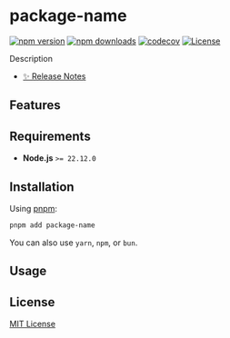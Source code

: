 # package-name

[![npm version][npm-version-src]][npm-version-href]
[![npm downloads][npm-downloads-src]][npm-downloads-href]
[![codecov][codecov-src]][codecov-href]
[![License][license-src]][license-href]

Description

- [✨ Release Notes](./CHANGELOG.md)

## Features

## Requirements

- **Node.js** `>= 22.12.0`

## Installation

Using [pnpm](https://pnpm.io):

```bash
pnpm add package-name
```

You can also use `yarn`, `npm`, or `bun`.

## Usage

## License

[MIT License](./LICENSE)

<!-- Badges -->
[npm-version-href]: https://npmjs.com/package/package-name
[npm-version-src]: https://img.shields.io/npm/v/package-name/latest.svg?colorA=18181b&colorB=28cf8d&style=flat

[npm-downloads-href]: https://npmjs.com/package/package-name
[npm-downloads-src]: https://img.shields.io/npm/dm/package-name.svg?colorA=18181b&colorB=28cf8d&style=flat

[codecov-href]: https://codecov.io/gh/author-or-organization/repo-name
[codecov-src]: https://codecov.io/gh/author-or-organization/repo-name/graph/badge.svg?token=

[license-href]: https://github.com/author-or-organization/repo-name/blob/main/LICENSE
[license-src]: https://img.shields.io/github/license/author-or-organization/repo-name?colorA=18181b&colorB=28cf8d&style=flat
